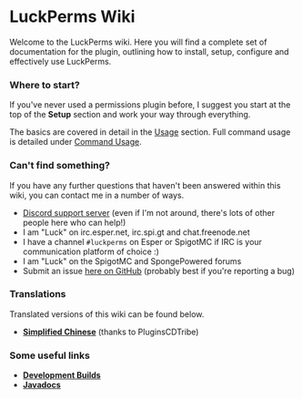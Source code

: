 # LuckPerms Wiki

Welcome to the LuckPerms wiki. Here you will find a complete set of documentation for the plugin, outlining how to install, setup, configure and effectively use LuckPerms.

### Where to start?
If you've never used a permissions plugin before, I suggest you start at the top of the **Setup** section and work your way through everything.

The basics are covered in detail in the [Usage](https://github.com/lucko/LuckPerms/wiki/Usage) section. Full command usage is detailed under [Command Usage](https://github.com/lucko/LuckPerms/wiki/Command-Usage).

### Can't find something?

If you have any further questions that haven't been answered within this wiki, you can contact me in a number of ways.

* [Discord support server](https://discord.gg/W3FzxHA) (even if I'm not around, there's lots of other people here who can help!)
* I am "Luck" on irc.esper.net, irc.spi.gt and chat.freenode.net 
* I have a channel `#luckperms` on Esper or SpigotMC if IRC is your communication platform of choice :)
* I am "Luck" on the SpigotMC and SpongePowered forums
* Submit an issue [here on GitHub](https://github.com/lucko/LuckPerms/issues) (probably best if you're reporting a bug)

### Translations
Translated versions of this wiki can be found below.

* [**Simplified Chinese**](https://github.com/PluginsCDTribe/LuckPerms/wiki) (thanks to PluginsCDTribe)

### Some useful links
* [**Development Builds**](https://ci.lucko.me/job/LuckPerms)
* [**Javadocs**](https://luckperms.lucko.me/javadocs/)